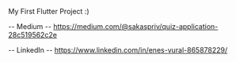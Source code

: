 
My First Flutter Project :)

-- Medium --
https://medium.com/@sakaspriv/quiz-application-28c519562c2e

-- LinkedIn --
https://www.linkedin.com/in/enes-vural-865878229/
